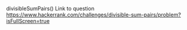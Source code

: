 divisibleSumPairs()
Link to question https://www.hackerrank.com/challenges/divisible-sum-pairs/problem?isFullScreen=true